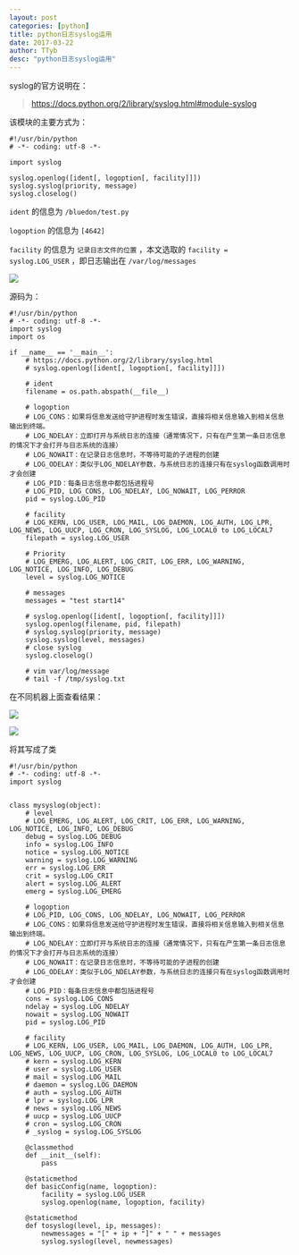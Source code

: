 ```yaml
---
layout: post
categories: [python]
title: python日志syslog运用
date: 2017-03-22
author: TTyb
desc: "python日志syslog运用"
---
```


syslog的官方说明在：

> https://docs.python.org/2/library/syslog.html#module-syslog

该模块的主要方式为：

```
#!/usr/bin/python
# -*- coding: utf-8 -*-

import syslog

syslog.openlog([ident[, logoption[, facility]]])
syslog.syslog(priority, message)
syslog.closelog()
```

`ident` 的信息为 `/bluedon/test.py`

`logoption` 的信息为 `[4642]`

`facility` 的信息为 `记录日志文件的位置` ，本文选取的 `facility = syslog.LOG_USER` ，即日志输出在 `/var/log/messages`

![](http://images2015.cnblogs.com/blog/996148/201703/996148-20170322143426486-250871748.png)

源码为：

```
#!/usr/bin/python
# -*- coding: utf-8 -*-
import syslog
import os

if __name__ == '__main__':
    # https://docs.python.org/2/library/syslog.html
    # syslog.openlog([ident[, logoption[, facility]]])

    # ident
    filename = os.path.abspath(__file__)

    # logoption
    # LOG_CONS：如果将信息发送给守护进程时发生错误，直接将相关信息输入到相关信息输出到终端。 
    # LOG_NDELAY：立即打开与系统日志的连接（通常情况下，只有在产生第一条日志信息的情况下才会打开与日志系统的连接） 
    # LOG_NOWAIT：在记录日志信息时，不等待可能的子进程的创建 
    # LOG_ODELAY：类似于LOG_NDELAY参数，与系统日志的连接只有在syslog函数调用时才会创建 
    # LOG_PID：每条日志信息中都包括进程号
    # LOG_PID, LOG_CONS, LOG_NDELAY, LOG_NOWAIT, LOG_PERROR
    pid = syslog.LOG_PID

    # facility
    # LOG_KERN, LOG_USER, LOG_MAIL, LOG_DAEMON, LOG_AUTH, LOG_LPR, LOG_NEWS, LOG_UUCP, LOG_CRON, LOG_SYSLOG, LOG_LOCAL0 to LOG_LOCAL7
    filepath = syslog.LOG_USER

    # Priority
    # LOG_EMERG, LOG_ALERT, LOG_CRIT, LOG_ERR, LOG_WARNING, LOG_NOTICE, LOG_INFO, LOG_DEBUG
    level = syslog.LOG_NOTICE

    # messages
    messages = "test start14"

    # syslog.openlog([ident[, logoption[, facility]]])
    syslog.openlog(filename, pid, filepath)
    # syslog.syslog(priority, message)
    syslog.syslog(level, messages)
    # close syslog
    syslog.closelog()
    
    # vim var/log/message
    # tail -f /tmp/syslog.txt
```

在不同机器上面查看结果：

![](http://images2015.cnblogs.com/blog/996148/201703/996148-20170322143426486-250871748.png)

![](http://images2015.cnblogs.com/blog/996148/201703/996148-20170322143915252-167308740.png)

将其写成了类

```
#!/usr/bin/python
# -*- coding: utf-8 -*-
import syslog


class mysyslog(object):
    # level
    # LOG_EMERG, LOG_ALERT, LOG_CRIT, LOG_ERR, LOG_WARNING, LOG_NOTICE, LOG_INFO, LOG_DEBUG
    debug = syslog.LOG_DEBUG
    info = syslog.LOG_INFO
    notice = syslog.LOG_NOTICE
    warning = syslog.LOG_WARNING
    err = syslog.LOG_ERR
    crit = syslog.LOG_CRIT
    alert = syslog.LOG_ALERT
    emerg = syslog.LOG_EMERG

    # logoption
    # LOG_PID, LOG_CONS, LOG_NDELAY, LOG_NOWAIT, LOG_PERROR
    # LOG_CONS：如果将信息发送给守护进程时发生错误，直接将相关信息输入到相关信息输出到终端。
    # LOG_NDELAY：立即打开与系统日志的连接（通常情况下，只有在产生第一条日志信息的情况下才会打开与日志系统的连接）
    # LOG_NOWAIT：在记录日志信息时，不等待可能的子进程的创建
    # LOG_ODELAY：类似于LOG_NDELAY参数，与系统日志的连接只有在syslog函数调用时才会创建
    # LOG_PID：每条日志信息中都包括进程号
    cons = syslog.LOG_CONS
    ndelay = syslog.LOG_NDELAY
    nowait = syslog.LOG_NOWAIT
    pid = syslog.LOG_PID

    # facility
    # LOG_KERN, LOG_USER, LOG_MAIL, LOG_DAEMON, LOG_AUTH, LOG_LPR, LOG_NEWS, LOG_UUCP, LOG_CRON, LOG_SYSLOG, LOG_LOCAL0 to LOG_LOCAL7
    # kern = syslog.LOG_KERN
    # user = syslog.LOG_USER
    # mail = syslog.LOG_MAIL
    # daemon = syslog.LOG_DAEMON
    # auth = syslog.LOG_AUTH
    # lpr = syslog.LOG_LPR
    # news = syslog.LOG_NEWS
    # uucp = syslog.LOG_UUCP
    # cron = syslog.LOG_CRON
    # _syslog = syslog.LOG_SYSLOG

    @classmethod
    def __init__(self):
        pass

    @staticmethod
    def basicConfig(name, logoption):
        facility = syslog.LOG_USER
        syslog.openlog(name, logoption, facility)

    @staticmethod
    def tosyslog(level, ip, messages):
        newmessages = "[" + ip + "]" + " " + messages
        syslog.syslog(level, newmessages)

```
